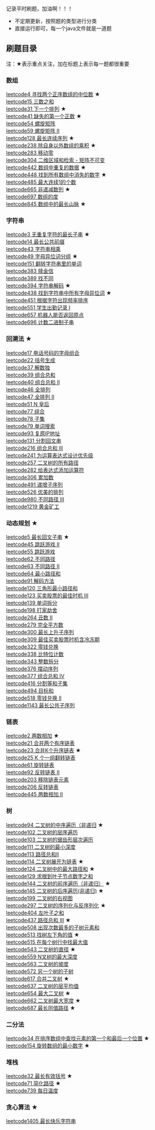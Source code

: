 记录平时刷题，加油啊！！！

+ 不定期更新，按照题的类型进行分类
+ 直接运行即可，每一个java文件就是一道题

## 刷题目录
注：★表示重点关注，加在标题上表示每一题都很重要
### 数组
[leetcode4 寻找两个正序数组的中位数](https://github.com/xiaohshi/leetcode/blob/master/src/main/java/array/LeetCode4.java) ★ <br/>
[leetcode15 三数之和](https://github.com/xiaohshi/leetcode/blob/master/src/main/java/array/LeetCode15.java) <br/>
[leetcode31 下一个排列](https://github.com/xiaohshi/leetcode/blob/master/src/main/java/array/LeetCode31.java) ★ <br/>
[leetcode41 缺失的第一个正数](https://github.com/xiaohshi/leetcode/blob/master/src/main/java/array/LeetCode41.java) ★ <br/>
[leetcode54 螺旋矩阵](https://github.com/xiaohshi/leetcode/blob/master/src/main/java/array/LeetCode54.java) <br/>
[leetcode59 螺旋矩阵 II](https://github.com/xiaohshi/leetcode/blob/master/src/main/java/array/LeetCode59.java) <br/>
[leetcode128 最长连续序列](https://github.com/xiaohshi/leetcode/blob/master/src/main/java/array/LeetCode128.java) ★ <br/>
[leetcode238 除自身以外数组的乘积](https://github.com/xiaohshi/leetcode/blob/master/src/main/java/array/LeetCode238.java) ★ <br/>
[leetcode283 移动零](https://github.com/xiaohshi/leetcode/blob/master/src/main/java/array/LeetCode283.java) <br/>
[leetcode304 二维区域和检索 - 矩阵不可变](https://github.com/xiaohshi/leetcode/blob/master/src/main/java/array/LeetCode304.java) <br/>
[leetcode442 数组中重复的数据](https://github.com/xiaohshi/leetcode/blob/master/src/main/java/array/LeetCode442.java) ★ <br/>
[leetcode448 找到所有数组中消失的数字](https://github.com/xiaohshi/leetcode/blob/master/src/main/java/array/LeetCode448.java) ★ <br/>
[leetcode485 最大连续1的个数](https://github.com/xiaohshi/leetcode/blob/master/src/main/java/array/LeetCode485.java) <br/>
[leetcode665 非递减数列](https://github.com/xiaohshi/leetcode/blob/master/src/main/java/array/LeetCode665.java) ★ <br/>
[leetcode697 数组的度](https://github.com/xiaohshi/leetcode/blob/master/src/main/java/array/LeetCode697.java) <br/>
[leetcode845 数组中的最长山脉](https://github.com/xiaohshi/leetcode/blob/master/src/main/java/array/LeetCode845.java) ★ <br/>

### 字符串
[leetcode3 无重复字符的最长子串](https://github.com/xiaohshi/leetcode/blob/master/src/main/java/string/LeetCode3.java) ★ <br/>
[leetcode14 最长公共前缀](https://github.com/xiaohshi/leetcode/blob/master/src/main/java/string/LeetCode14.java) <br/>
[leetcode43 字符串相乘](https://github.com/xiaohshi/leetcode/blob/master/src/main/java/string/LeetCode43.java) <br/>
[leetcode49 字母异位词分组](https://github.com/xiaohshi/leetcode/blob/master/src/main/java/string/LeetCode49.java) ★ <br/>
[leetcode151 翻转字符串里的单词](https://github.com/xiaohshi/leetcode/blob/master/src/main/java/string/LeetCode151.java) <br/>
[leetcode383 赎金信](https://github.com/xiaohshi/leetcode/blob/master/src/main/java/string/LeetCode383.java) <br/>
[leetcode389 找不同](https://github.com/xiaohshi/leetcode/blob/master/src/main/java/string/LeetCode389.java) <br/>
[leetcode394 字符串解码](https://github.com/xiaohshi/leetcode/blob/master/src/main/java/string/LeetCode394.java) ★ <br/>
[leetcode438 找到字符串中所有字母异位词](https://github.com/xiaohshi/leetcode/blob/master/src/main/java/string/LeetCode438.java) ★ <br/>
[leetcode451 根据字符出现频率排序](https://github.com/xiaohshi/leetcode/blob/master/src/main/java/string/LeetCode451.java) <br/>
[leetcode551 学生出勤记录 I](https://github.com/xiaohshi/leetcode/blob/master/src/main/java/string/LeetCode551.java) <br/>
[leetcode657 机器人能否返回原点](https://github.com/xiaohshi/leetcode/blob/master/src/main/java/string/LeetCode657.java) <br/>
[leetcode696 计数二进制子串](https://github.com/xiaohshi/leetcode/blob/master/src/main/java/string/LeetCode696.java) <br/>

### 回溯法 ★
[leetcode17 电话号码的字母组合](https://github.com/xiaohshi/leetcode/blob/master/src/main/java/backtracking/LeetCode17.java) <br/>
[leetcode22 括号生成](https://github.com/xiaohshi/leetcode/blob/master/src/main/java/backtracking/LeetCode22.java) <br/>
[leetcode37 解数独](https://github.com/xiaohshi/leetcode/blob/master/src/main/java/backtracking/LeetCode37.java) <br/>
[leetcode39 组合总和](https://github.com/xiaohshi/leetcode/blob/master/src/main/java/backtracking/LeetCode39.java) <br/>
[leetcode40 组合总和 II](https://github.com/xiaohshi/leetcode/blob/master/src/main/java/backtracking/LeetCode40.java) <br/>
[leetcode46 全排列](https://github.com/xiaohshi/leetcode/blob/master/src/main/java/backtracking/LeetCode46.java) <br/>
[leetcode47 全排列 II](https://github.com/xiaohshi/leetcode/blob/master/src/main/java/backtracking/LeetCode47.java) <br/>
[leetcode51 N 皇后](https://github.com/xiaohshi/leetcode/blob/master/src/main/java/backtracking/LeetCode51.java) <br/>
[leetcode77 组合](https://github.com/xiaohshi/leetcode/blob/master/src/main/java/backtracking/LeetCode77.java) <br/>
[leetcode78 子集](https://github.com/xiaohshi/leetcode/blob/master/src/main/java/backtracking/LeetCode78.java) <br/>
[leetcode79 单词搜索](https://github.com/xiaohshi/leetcode/blob/master/src/main/java/backtracking/LeetCode79.java) <br/>
[leetcode93 复原IP地址](https://github.com/xiaohshi/leetcode/blob/master/src/main/java/backtracking/LeetCode93.java) <br/>
[leetcode131 分割回文串](https://github.com/xiaohshi/leetcode/blob/master/src/main/java/backtracking/LeetCode131.java) <br/>
[leetcode216 组合总和 III](https://github.com/xiaohshi/leetcode/blob/master/src/main/java/backtracking/LeetCode216.java) <br/>
[leetcode241 为运算表达式设计优先级](https://github.com/xiaohshi/leetcode/blob/master/src/main/java/backtracking/LeetCode241.java) <br/>
[leetcode257 二叉树的所有路径](https://github.com/xiaohshi/leetcode/blob/master/src/main/java/backtracking/LeetCode257.java) <br/>
[leetcode282 给表达式添加运算符](https://github.com/xiaohshi/leetcode/blob/master/src/main/java/backtracking/LeetCode282.java) <br/>
[leetcode306 累加数](https://github.com/xiaohshi/leetcode/blob/master/src/main/java/backtracking/LeetCode306.java) <br/>
[leetcode491 递增子序列](https://github.com/xiaohshi/leetcode/blob/master/src/main/java/backtracking/LeetCode491.java) <br/>
[leetcode526 优美的排列](https://github.com/xiaohshi/leetcode/blob/master/src/main/java/backtracking/LeetCode526.java) <br/>
[leetcode980 不同路径 III](https://github.com/xiaohshi/leetcode/blob/master/src/main/java/backtracking/LeetCode980.java) <br/>
[leetcode1219 黄金矿工](https://github.com/xiaohshi/leetcode/blob/master/src/main/java/backtracking/LeetCode1219.java) <br/>

### 动态规划 ★
[leetcode5 最长回文子串](https://github.com/xiaohshi/leetcode/blob/master/src/main/java/dynamic/LeetCode5.java) ★ <br/>
[leetcode45 跳跃游戏 II](https://github.com/xiaohshi/leetcode/blob/master/src/main/java/dynamic/LeetCode45.java) <br/>
[leetcode55 跳跃游戏](https://github.com/xiaohshi/leetcode/blob/master/src/main/java/dynamic/LeetCode55.java) <br/>
[leetcode62 不同路径](https://github.com/xiaohshi/leetcode/blob/master/src/main/java/dynamic/LeetCode62.java) <br/>
[leetcode63 不同路径 II](https://github.com/xiaohshi/leetcode/blob/master/src/main/java/dynamic/LeetCode63.java) <br/>
[leetcode64 最小路径和](https://github.com/xiaohshi/leetcode/blob/master/src/main/java/dynamic/LeetCode64.java) <br/>
[leetcode91 解码方法](https://github.com/xiaohshi/leetcode/blob/master/src/main/java/dynamic/LeetCode91.java) <br/>
[leetcode120 三角形最小路径和](https://github.com/xiaohshi/leetcode/blob/master/src/main/java/dynamic/LeetCode120.java) <br/>
[leetcode123 买卖股票的最佳时机 III](https://github.com/xiaohshi/leetcode/blob/master/src/main/java/dynamic/LeetCode123.java) <br/>
[leetcode139 单词拆分](https://github.com/xiaohshi/leetcode/blob/master/src/main/java/dynamic/LeetCode139.java) <br/>
[leetcode198 打家劫舍](https://github.com/xiaohshi/leetcode/blob/master/src/main/java/dynamic/LeetCode198.java) <br/>
[leetcode264 丑数 II](https://github.com/xiaohshi/leetcode/blob/master/src/main/java/dynamic/LeetCode264.java) <br/>
[leetcode279 完全平方数](https://github.com/xiaohshi/leetcode/blob/master/src/main/java/dynamic/LeetCode279.java) <br/>
[leetcode300 最长上升子序列](https://github.com/xiaohshi/leetcode/blob/master/src/main/java/dynamic/LeetCode300.java) <br/>
[leetcode309 最佳买卖股票时机含冷冻期](https://github.com/xiaohshi/leetcode/blob/master/src/main/java/dynamic/LeetCode309.java) <br/>
[leetcode322 零钱兑换](https://github.com/xiaohshi/leetcode/blob/master/src/main/java/dynamic/LeetCode322.java) <br/>
[leetcode338 比特位计数](https://github.com/xiaohshi/leetcode/blob/master/src/main/java/dynamic/LeetCode338.java) <br/>
[leetcode343 整数拆分](https://github.com/xiaohshi/leetcode/blob/master/src/main/java/dynamic/LeetCode343.java) <br/>
[leetcode376 摆动序列](https://github.com/xiaohshi/leetcode/blob/master/src/main/java/dynamic/LeetCode376.java) <br/>
[leetcode377 组合总和 Ⅳ](https://github.com/xiaohshi/leetcode/blob/master/src/main/java/dynamic/LeetCode377.java) <br/>
[leetcode416 分割等和子集](https://github.com/xiaohshi/leetcode/blob/master/src/main/java/dynamic/LeetCode416.java) <br/>
[leetcode494 目标和](https://github.com/xiaohshi/leetcode/blob/master/src/main/java/dynamic/LeetCode494.java) <br/>
[leetcode518 零钱兑换 II](https://github.com/xiaohshi/leetcode/blob/master/src/main/java/dynamic/LeetCode518.java) <br/>
[leetcode1143 最长公共子序列](https://github.com/xiaohshi/leetcode/blob/master/src/main/java/dynamic/LeetCode1143.java) <br/>

### 链表
[leetcode2 两数相加](https://github.com/xiaohshi/leetcode/blob/master/src/main/java/list/LeetCode2.java) ★ <br/>
[leetcode21 合并两个有序链表](https://github.com/xiaohshi/leetcode/blob/master/src/main/java/list/LeetCode21.java) <br/>
[leetcode23 合并K个升序链表](https://github.com/xiaohshi/leetcode/blob/master/src/main/java/list/LeetCode23.java) ★ <br/>
[leetcode25 K 个一组翻转链表](https://github.com/xiaohshi/leetcode/blob/master/src/main/java/list/LeetCode25.java) <br/>
[leetcode61 旋转链表](https://github.com/xiaohshi/leetcode/blob/master/src/main/java/list/LeetCode61.java) <br/>
[leetcode92 反转链表 II](https://github.com/xiaohshi/leetcode/blob/master/src/main/java/list/LeetCode92.java) <br/>
[leetcode203 移除链表元素](https://github.com/xiaohshi/leetcode/blob/master/src/main/java/list/LeetCode203.java) <br/>
[leetcode206 反转链表](https://github.com/xiaohshi/leetcode/blob/master/src/main/java/list/LeetCode206.java) <br/>
[leetcode445 两数相加 II](https://github.com/xiaohshi/leetcode/blob/master/src/main/java/list/LeetCode445.java) <br/>

### 树
[leetcode94 二叉树的中序遍历（非递归](https://github.com/xiaohshi/leetcode/blob/master/src/main/java/tree/LeetCode94.java) ★ <br/>
[leetcode102 二叉树的层序遍历](https://github.com/xiaohshi/leetcode/blob/master/src/main/java/tree/LeetCode102.java) <br/>
[leetcode103 二叉树的锯齿形层次遍历](https://leetcode-cn.com/problems/binary-tree-zigzag-level-order-traversal/) <br/>
[leetcode111 二叉树的最小深度](https://leetcode-cn.com/problems/minimum-depth-of-binary-tree/) <br/>
[leetcode113 路径总和II](https://leetcode-cn.com/problems/path-sum-ii/) <br/>
[leetcode114 二叉树展开为链表](https://github.com/xiaohshi/leetcode/blob/master/src/main/java/tree/LeetCode114.java) ★ <br/>
[leetcode124 二叉树中的最大路径和](https://github.com/xiaohshi/leetcode/blob/master/src/main/java/tree/LeetCode124.java) ★ <br/>
[leetcode129 求根到叶子节点数字之和](https://leetcode-cn.com/problems/sum-root-to-leaf-numbers/) <br/>
[leetcode144 二叉树的前序遍历（非递归）](https://github.com/xiaohshi/leetcode/blob/master/src/main/java/tree/LeetCode144.java) ★ <br/>
[leetcode145 二叉树的后序遍历(非递归)](https://github.com/xiaohshi/leetcode/blob/master/src/main/java/tree/LeetCode145.java) ★ <br/>
[leetcode199 二叉树的右视图](https://github.com/xiaohshi/leetcode/blob/master/src/main/java/tree/LeetCode199.java) <br/>
[leetcode297 二叉树的序列化与反序列化](https://github.com/xiaohshi/leetcode/blob/master/src/main/java/tree/LeetCode297.java) ★ <br/>
[leetcode404 左叶子之和](https://leetcode-cn.com/problems/sum-of-left-leaves/) <br/>
[leetcode437 路径总和 III](https://github.com/xiaohshi/leetcode/blob/master/src/main/java/tree/LeetCode437.java) ★ <br/>
[leetcode508 出现次数最多的子树元素和](https://github.com/xiaohshi/leetcode/blob/master/src/main/java/tree/LeetCode508.java) <br/>
[leetcode513 找树左下角的值](https://github.com/xiaohshi/leetcode/blob/master/src/main/java/tree/LeetCode513.java) ★ <br/>
[leetcode515 在每个树行中找最大值](https://leetcode-cn.com/problems/find-largest-value-in-each-tree-row/) <br/>
[leetcode543 二叉树的直径](https://github.com/xiaohshi/leetcode/blob/master/src/main/java/tree/LeetCode543.java) ★ <br/>
[leetcode559 N叉树的最大深度](https://github.com/xiaohshi/leetcode/blob/master/src/main/java/tree/LeetCode559.java) <br/>
[leetcode563 二叉树的坡度](https://github.com/xiaohshi/leetcode/blob/master/src/main/java/tree/LeetCode563.java) <br/>
[leetcode572 另一个树的子树](https://github.com/xiaohshi/leetcode/blob/master/src/main/java/tree/LeetCode572.java) <br/>
[leetcode617 合并二叉树](https://github.com/xiaohshi/leetcode/blob/master/src/main/java/tree/LeetCode617.java) ★ <br/>
[leetcode637 二叉树的层平均值](https://leetcode-cn.com/problems/average-of-levels-in-binary-tree/) <br/>
[leetcode654 最大二叉树](https://github.com/xiaohshi/leetcode/blob/master/src/main/java/tree/LeetCode654.java) ★ <br/>
[leetcode662 二叉树最大宽度](https://github.com/xiaohshi/leetcode/blob/master/src/main/java/tree/LeetCode662.java) ★ <br/>
[leetcode687 最长同值路径](https://github.com/xiaohshi/leetcode/blob/master/src/main/java/tree/LeetCode687.java) ★ <br/>

### 二分法
[leetcode34 在排序数组中查找元素的第一个和最后一个位置](https://github.com/xiaohshi/leetcode/blob/master/src/main/java/binary_search/LeetCode34.java) ★ <br/>
[leetcode154 旋转数组的最小数字](https://github.com/xiaohshi/leetcode/blob/master/src/main/java/binary_search/LeetCode154.java) ★ <br/>

### 堆栈
[leetcode32 最长有效括号](https://github.com/xiaohshi/leetcode/blob/master/src/main/java/stack/LeetCode32.java) ★ <br/>
[leetcode71 简化路径](https://github.com/xiaohshi/leetcode/blob/master/src/main/java/stack/LeetCode71.java) ★ <br/>
[leetcode739 每日温度](https://github.com/xiaohshi/leetcode/blob/master/src/main/java/stack/LeetCode739.java) <br/>

### 贪心算法 ★
[leetcode1405 最长快乐字符串](https://github.com/xiaohshi/leetcode/blob/master/src/main/java/greed/LeetCode1405.java) <br/>
